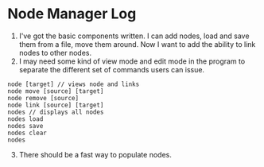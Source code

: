 # Node Manager Log

1. I've got the basic components written. I can add nodes, load and save them from a file, move them around. Now I want to add the ability to link nodes to other nodes.
2. I may need some kind of view mode and edit mode in the program to separate the different set of commands users can issue.

``` Users should be able to use commands like:
node [target] // views node and links
node move [source] [target]
node remove [source]
node link [source] [target]
nodes // displays all nodes
nodes load
nodes save
nodes clear
nodes 
```

3. There should be a fast way to populate nodes.